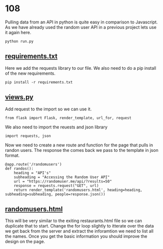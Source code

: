 # 108

Pulling data from an API in python is quite easy in comparison to Javascript. As we have already used the random user API in a previous project lets use it again here.   

	python run.py

## [requirements.txt](requirements.txt)
Here we add the requests library to our file. We also need to do a pip install of the new requirements. 

	pip install -r requirements.txt

## [views.py](app/views.py)
Add request to the import so we can use it. 

	from flask import Flask, render_template, url_for, request

We also need to import the reuests and json library
	
	import requests, json

Now we need to create a new route and function for the page that pulls in randon users. The response the comes back we pass to the template in json format. 
	
	@app.route('/randomusers')
	def randos():
    	heading = "API's"
    	subheading = "Accessing the Random User API"
    	url = "https://randomuser.me/api/?results=50"
    	response = requests.request("GET", url)
    	return render_template('randomusers.html', heading=heading, subheading=subheading, people=response.json())

## [randomusers.html](app/templates/randomusers.html)
This will be very similar to the exiting restaurants.html file so we can duplicate that to start. Change the for loop slightly to itterate over the data we get back from the server and extract the inforamtion we need to list all the names. Once you get the basic information you should improve the design on the page. 
